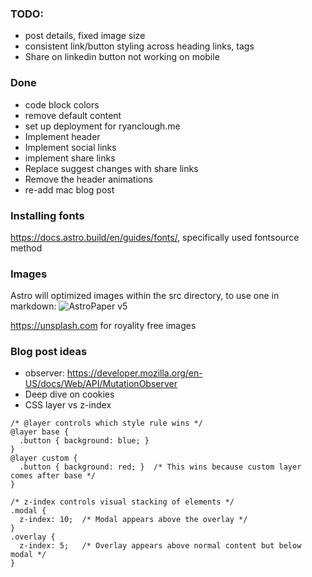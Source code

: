 ### TODO:
- post details, fixed image size
- consistent link/button styling across heading links, tags
- Share on linkedin button not working on mobile

### Done
- code block colors
- remove default content
- set up deployment for ryanclough.me
- Implement header 
- Implement social links
- implement share links
- Replace suggest changes with share links
- Remove the header animations
- re-add mac blog post

### Installing fonts
https://docs.astro.build/en/guides/fonts/, specifically used fontsource method

### Images
Astro will optimized images within the src directory, to use one in markdown: 
![AstroPaper v5](@/assets/images/AstroPaper-v5.png)

https://unsplash.com for royality free images


### Blog post ideas
- observer: https://developer.mozilla.org/en-US/docs/Web/API/MutationObserver
- Deep dive on cookies 
- CSS layer vs z-index
```
/* @layer controls which style rule wins */
@layer base {
  .button { background: blue; }
}
@layer custom {
  .button { background: red; }  /* This wins because custom layer comes after base */
}

/* z-index controls visual stacking of elements */
.modal { 
  z-index: 10;  /* Modal appears above the overlay */
}
.overlay {
  z-index: 5;   /* Overlay appears above normal content but below modal */
}
```